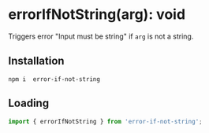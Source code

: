 # errorIfNotString(arg): void

Triggers error "Input must be string" if `arg` is not a string.


## Installation
`npm i  error-if-not-string`

## Loading
```js
import { errorIfNotString } from 'error-if-not-string';
```
